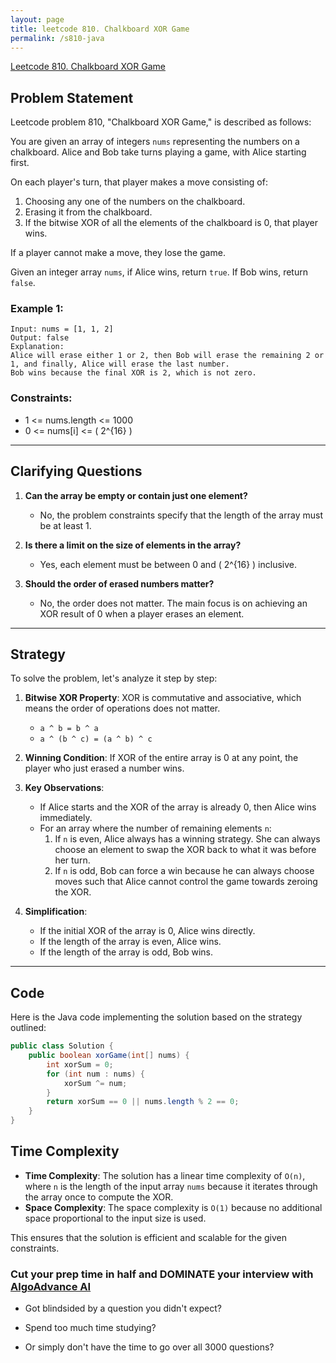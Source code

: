 ```yaml
---
layout: page
title: leetcode 810. Chalkboard XOR Game
permalink: /s810-java
---
```

[Leetcode 810. Chalkboard XOR Game](https://algoadvance.github.io/algoadvance/l810)
## Problem Statement

Leetcode problem 810, "Chalkboard XOR Game," is described as follows:

You are given an array of integers `nums` representing the numbers on a chalkboard. Alice and Bob take turns playing a game, with Alice starting first.

On each player's turn, that player makes a move consisting of:

1. Choosing any one of the numbers on the chalkboard.
2. Erasing it from the chalkboard.
3. If the bitwise XOR of all the elements of the chalkboard is 0, that player wins.

If a player cannot make a move, they lose the game.

Given an integer array `nums`, if Alice wins, return `true`. If Bob wins, return `false`.

### Example 1:

```
Input: nums = [1, 1, 2]
Output: false
Explanation:
Alice will erase either 1 or 2, then Bob will erase the remaining 2 or 1, and finally, Alice will erase the last number. 
Bob wins because the final XOR is 2, which is not zero.
```

### Constraints:

- 1 <= nums.length <= 1000
- 0 <= nums[i] <= \( 2^{16} \)

---

## Clarifying Questions

1. **Can the array be empty or contain just one element?**
   - No, the problem constraints specify that the length of the array must be at least 1.

2. **Is there a limit on the size of elements in the array?**
   - Yes, each element must be between 0 and \( 2^{16} \) inclusive.

3. **Should the order of erased numbers matter?**
   - No, the order does not matter. The main focus is on achieving an XOR result of 0 when a player erases an element.

---

## Strategy

To solve the problem, let's analyze it step by step:

1. **Bitwise XOR Property**: XOR is commutative and associative, which means the order of operations does not matter. 
   - `a ^ b = b ^ a`
   - `a ^ (b ^ c) = (a ^ b) ^ c`

2. **Winning Condition**: If XOR of the entire array is 0 at any point, the player who just erased a number wins.

3. **Key Observations**:
    - If Alice starts and the XOR of the array is already 0, then Alice wins immediately.
    - For an array where the number of remaining elements `n`:
      1. If `n` is even, Alice always has a winning strategy. She can always choose an element to swap the XOR back to what it was before her turn.
      2. If `n` is odd, Bob can force a win because he can always choose moves such that Alice cannot control the game towards zeroing the XOR.

4. **Simplification**:
   - If the initial XOR of the array is 0, Alice wins directly.
   - If the length of the array is even, Alice wins.
   - If the length of the array is odd, Bob wins.

---

## Code

Here is the Java code implementing the solution based on the strategy outlined:

```java
public class Solution {
    public boolean xorGame(int[] nums) {
        int xorSum = 0;
        for (int num : nums) {
            xorSum ^= num;
        }
        return xorSum == 0 || nums.length % 2 == 0;
    }
}
```

## Time Complexity

- **Time Complexity**: The solution has a linear time complexity of `O(n)`, where `n` is the length of the input array `nums` because it iterates through the array once to compute the XOR.
- **Space Complexity**: The space complexity is `O(1)` because no additional space proportional to the input size is used.

This ensures that the solution is efficient and scalable for the given constraints.


### Cut your prep time in half and DOMINATE your interview with [AlgoAdvance AI](https://algoAdvance.com)

- Got blindsided by a question you didn't expect?

- Spend too much time studying?

- Or simply don't have the time to go over all 3000 questions?

